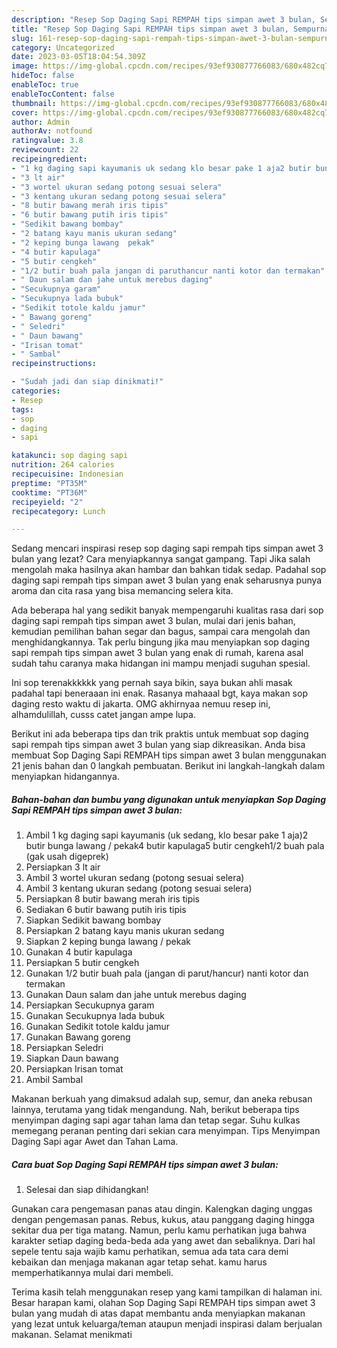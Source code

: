 ```yaml
---
description: "Resep Sop Daging Sapi REMPAH tips simpan awet 3 bulan, Sempurna"
title: "Resep Sop Daging Sapi REMPAH tips simpan awet 3 bulan, Sempurna"
slug: 161-resep-sop-daging-sapi-rempah-tips-simpan-awet-3-bulan-sempurna
category: Uncategorized
date: 2023-03-05T18:04:54.309Z
image: https://img-global.cpcdn.com/recipes/93ef930877766083/680x482cq70/sop-daging-sapi-rempah-tips-simpan-awet-3-bulan-foto-resep-utama.jpg
hideToc: false
enableToc: true
enableTocContent: false
thumbnail: https://img-global.cpcdn.com/recipes/93ef930877766083/680x482cq70/sop-daging-sapi-rempah-tips-simpan-awet-3-bulan-foto-resep-utama.jpg
cover: https://img-global.cpcdn.com/recipes/93ef930877766083/680x482cq70/sop-daging-sapi-rempah-tips-simpan-awet-3-bulan-foto-resep-utama.jpg
author: Admin
authorAv: notfound
ratingvalue: 3.8
reviewcount: 22
recipeingredient:
- "1 kg daging sapi kayumanis uk sedang klo besar pake 1 aja2 butir bunga lawang  pekak4 butir kapulaga5 butir cengkeh12 buah pala gak usah digeprek"
- "3 lt air"
- "3 wortel ukuran sedang potong sesuai selera"
- "3 kentang ukuran sedang potong sesuai selera"
- "8 butir bawang merah iris tipis"
- "6 butir bawang putih iris tipis"
- "Sedikit bawang bombay"
- "2 batang kayu manis ukuran sedang"
- "2 keping bunga lawang  pekak"
- "4 butir kapulaga"
- "5 butir cengkeh"
- "1/2 butir buah pala jangan di paruthancur nanti kotor dan termakan"
- " Daun salam dan jahe untuk merebus daging"
- "Secukupnya garam"
- "Secukupnya lada bubuk"
- "Sedikit totole kaldu jamur"
- " Bawang goreng"
- " Seledri"
- " Daun bawang"
- "Irisan tomat"
- " Sambal"
recipeinstructions:

- "Sudah jadi dan siap dinikmati!"
categories:
- Resep
tags:
- sop
- daging
- sapi

katakunci: sop daging sapi 
nutrition: 264 calories
recipecuisine: Indonesian
preptime: "PT35M"
cooktime: "PT36M"
recipeyield: "2"
recipecategory: Lunch

---
```



Sedang mencari inspirasi resep sop daging sapi rempah tips simpan awet 3 bulan yang lezat? Cara menyiapkannya sangat gampang. Tapi Jika salah mengolah maka hasilnya akan hambar dan bahkan tidak sedap. Padahal sop daging sapi rempah tips simpan awet 3 bulan yang enak seharusnya punya aroma dan cita rasa yang bisa memancing selera kita.


Ada beberapa hal yang sedikit banyak mempengaruhi kualitas rasa dari sop daging sapi rempah tips simpan awet 3 bulan, mulai dari jenis bahan, kemudian pemilihan bahan segar dan bagus, sampai cara mengolah dan menghidangkannya. Tak perlu bingung jika mau menyiapkan sop daging sapi rempah tips simpan awet 3 bulan yang enak di rumah, karena asal sudah tahu caranya maka hidangan ini mampu menjadi suguhan spesial.

Ini sop terenakkkkkk yang pernah saya bikin, saya bukan ahli masak padahal tapi beneraaan ini enak. Rasanya mahaaal bgt, kaya makan sop daging resto waktu di jakarta. OMG akhirnyaa nemuu resep ini, alhamdulillah, cusss catet jangan ampe lupa.


Berikut ini ada beberapa tips dan trik praktis untuk membuat sop daging sapi rempah tips simpan awet 3 bulan yang siap dikreasikan. Anda bisa membuat Sop Daging Sapi REMPAH tips simpan awet 3 bulan menggunakan 21 jenis bahan dan 0 langkah pembuatan. Berikut ini langkah-langkah dalam menyiapkan hidangannya.

<!--inarticleads1-->

##### Bahan-bahan dan bumbu yang digunakan untuk menyiapkan Sop Daging Sapi REMPAH tips simpan awet 3 bulan:

1. Ambil 1 kg daging sapi kayumanis (uk sedang, klo besar pake 1 aja)2 butir bunga lawang / pekak4 butir kapulaga5 butir cengkeh1/2 buah pala (gak usah digeprek)
1. Persiapkan 3 lt air
1. Ambil 3 wortel ukuran sedang (potong sesuai selera)
1. Ambil 3 kentang ukuran sedang (potong sesuai selera)
1. Persiapkan 8 butir bawang merah iris tipis
1. Sediakan 6 butir bawang putih iris tipis
1. Siapkan Sedikit bawang bombay
1. Persiapkan 2 batang kayu manis ukuran sedang
1. Siapkan 2 keping bunga lawang / pekak
1. Gunakan 4 butir kapulaga
1. Persiapkan 5 butir cengkeh
1. Gunakan 1/2 butir buah pala (jangan di parut/hancur) nanti kotor dan termakan
1. Gunakan  Daun salam dan jahe untuk merebus daging
1. Persiapkan Secukupnya garam
1. Gunakan Secukupnya lada bubuk
1. Gunakan Sedikit totole kaldu jamur
1. Gunakan  Bawang goreng
1. Persiapkan  Seledri
1. Siapkan  Daun bawang
1. Persiapkan Irisan tomat
1. Ambil  Sambal


Makanan berkuah yang dimaksud adalah sup, semur, dan aneka rebusan lainnya, terutama yang tidak mengandung. Nah, berikut beberapa tips menyimpan daging sapi agar tahan lama dan tetap segar. Suhu kulkas memegang peranan penting dari sekian cara menyimpan. Tips Menyimpan Daging Sapi agar Awet dan Tahan Lama. 

<!--inarticleads2-->

##### Cara buat Sop Daging Sapi REMPAH tips simpan awet 3 bulan:


1. Selesai dan siap dihidangkan!

Gunakan cara pengemasan panas atau dingin. Kalengkan daging unggas dengan pengemasan panas. Rebus, kukus, atau panggang daging hingga sekitar dua per tiga matang. Namun, perlu kamu perhatikan juga bahwa karakter setiap daging beda-beda ada yang awet dan sebaliknya. Dari hal sepele tentu saja wajib kamu perhatikan, semua ada tata cara demi kebaikan dan menjaga makanan agar tetap sehat. kamu harus memperhatikannya mulai dari membeli. 

Terima kasih telah menggunakan resep yang kami tampilkan di halaman ini. Besar harapan kami, olahan Sop Daging Sapi REMPAH tips simpan awet 3 bulan yang mudah di atas dapat membantu anda menyiapkan makanan yang lezat untuk keluarga/teman ataupun menjadi inspirasi dalam berjualan makanan. Selamat menikmati
